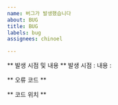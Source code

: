 ```yaml
---
name: 버그가 발생했습니다
about: BUG
title: BUG
labels: bug
assignees: chinoel

---
```


** 발생 시점 및 내용 **
발생 시점 : 
내용 : 

** 오류 코드 **

** 코드 위치 **
